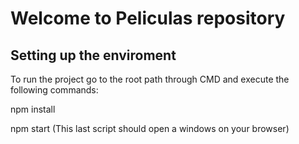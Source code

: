 # Welcome to Peliculas repository

## Setting up the enviroment

To run the project go to the root path through CMD and execute the following commands:

npm install

npm start (This last script should open a windows on your browser)
